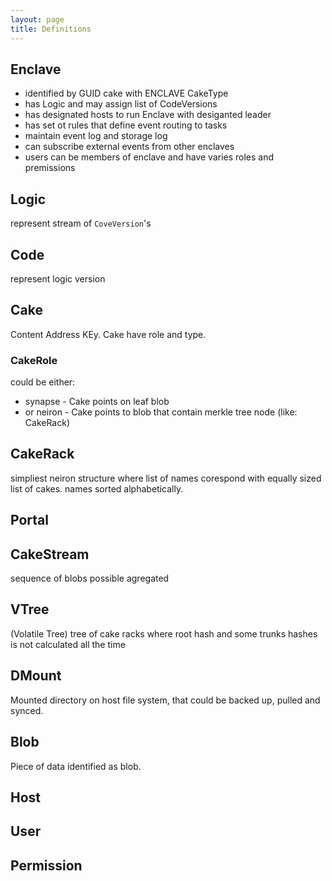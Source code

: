 ```yaml
---
layout: page
title: Definitions
---
```



## Enclave

* identified by GUID cake with ENCLAVE CakeType
* has Logic and may assign list of CodeVersions
* has designated hosts to run Enclave with desiganted leader
* has set ot rules that define event routing to tasks
* maintain event log and storage log
* can subscribe external events from other enclaves
* users can be members of enclave and have varies roles and premissions

## Logic  

  represent stream of `CoveVersion`'s

## Code
  
  represent logic version
  
## Cake

Content Address KEy. Cake have role and type. 

### CakeRole 

could be either:

* synapse - Cake points on leaf blob
* or neiron - Cake points to blob that contain merkle tree node (like: CakeRack)

## CakeRack

simpliest neiron structure where list of names corespond with equally sized list of cakes. names sorted alphabetically.

## Portal

## CakeStream

sequence of blobs possible agregated

## VTree

(Volatile Tree) tree of cake racks where root hash and some trunks hashes is not calculated all the time

## DMount

Mounted directory on host file system, that could be backed up, pulled and synced.

## Blob

Piece of data identified as blob.

## Host

## User

## Permission
 